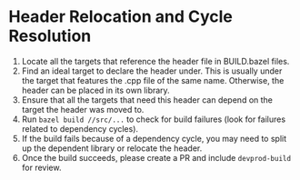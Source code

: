 # Header Relocation and Cycle Resolution

1. Locate all the targets that reference the header file in BUILD.bazel files.
2. Find an ideal target to declare the header under. This is usually under the target that features the .cpp file of the same name. Otherwise, the header can be placed in its own library.
3. Ensure that all the targets that need this header can depend on the target the header was moved to.
4. Run `bazel build //src/...` to check for build failures (look for failures related to dependency cycles).
5. If the build fails because of a dependency cycle, you may need to split up the dependent library or relocate the header.
6. Once the build succeeds, please create a PR and include `devprod-build` for review.
